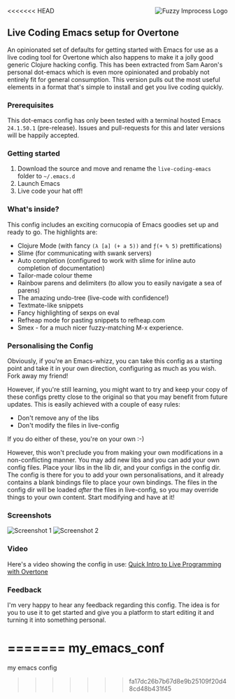 <<<<<<< HEAD
<img src="https://github.com/downloads/overtone/live-coding-emacs/improcess-logo-2.png" alt="Fuzzy Improcess Logo" title="Improcess" align="right" />

## Live Coding Emacs setup for Overtone
An opinionated set of defaults for getting started with Emacs for use as a live coding tool for Overtone which also happens to make it a jolly good generic Clojure hacking config. This has been extracted from Sam Aaron's personal dot-emacs which is even more opinionated and probably not entirely fit for general consumption. This version pulls out the most useful elements in a format that's simple to install and get you live coding quickly.

### Prerequisites

This dot-emacs config has only been tested with a terminal hosted Emacs ` 24.1.50.1` (pre-release). Issues and pull-requests for this and later versions will be happily accepted.

### Getting started

1. Download the source and move and rename the `live-coding-emacs` folder to `~/.emacs.d`
2. Launch Emacs
3. Live code your hat off!

### What's inside?

This config includes an exciting cornucopia of Emacs goodies set up and ready to go. The highlights are:

* Clojure Mode (with fancy `(λ [a] (+ a 5))` and `ƒ(+ % 5)` prettifications)
* Slime (for communicating with swank servers)
* Auto completion (configured to work with slime for inline auto completion of documentation)
* Tailor-made colour theme
* Rainbow parens and delimiters (to allow you to easily navigate a sea of parens)
* The amazing undo-tree (live-code with confidence!)
* Textmate-like snippets
* Fancy highlighting of sexps on eval
* Refheap mode for pasting snippets to refheap.com
* Smex - for a much nicer fuzzy-matching M-x experience.

### Personalising the Config

Obviously, if you're an Emacs-whizz, you can take this config as a starting point and take it in your own direction, configuring as much as you wish. Fork away my friend!

However, if you're still learning, you might want to try and keep your copy of these configs pretty close to the original so that you may benefit from future updates. This is easily achieved with a couple of easy rules:

* Don't remove any of the libs
* Don't modify the files in live-config

If you do either of these, you're on your own :-)

However, this won't preclude you from making your own modifications in a non-conflicting manner. You may add new libs and you can add your own config files. Place your libs in the lib dir, and your configs in the config dir. The config is there for you to add your own personalisations, and it already contains a blank bindings file to place your own bindings. The files in the config dir will be loaded *after* the files in live-config, so you may override things to your own content. Start modifying and have at it!

### Screenshots

<img src="https://github.com/downloads/overtone/live-coding-emacs/live-coding-config-in-use.png" alt="Screenshot 1" title="Live Coding Config Screenshot 1" />

<img src="https://github.com/downloads/overtone/live-coding-emacs/live-coding-config-in-use-2.png" alt="Screenshot 2" title="Live Coding Config Screenshot 2" />

### Video

Here's a video showing the config in use: [Quick Intro to Live Programming with Overtone](http://vimeo.com/22798433)

### Feedback

I'm very happy to hear any feedback regarding this config. The idea is for you to use it to get started and give you a platform to start editing it and turning it into something personal.


=======
my_emacs_conf
=============

my emacs config 
>>>>>>> fa17dc26b7b67d8e9b25109f20d48cd48b431f45
